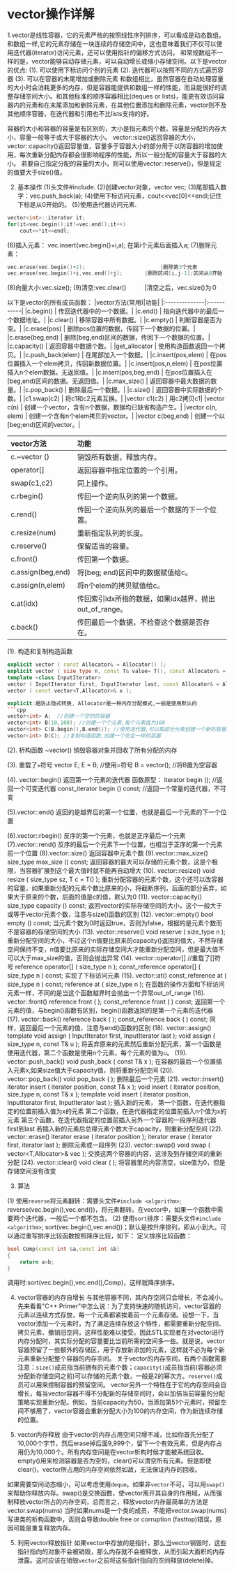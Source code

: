 # vector操作详解

1.vector是线性容器，它的元素严格的按照线性序列排序，可以看成是动态数组。和数组一样,它的元素存储在一块连续的存储空间中，这也意味着我们不仅可以使用迭代器(iterator)访问元素，还可以使用指针的偏移方式访问。
和常规数组不一样的是，vector能够自动存储元素，可以自动增长或缩小存储空间。以下是vector的优点:
(1). 可以使用下标访问个别的元素
(2). 迭代器可以按照不同的方式遍历容器
(3). 可以在容器的末尾增加或删除元素
和数组相比，虽然容器在自动处理容量的大小时会消耗更多的内存，但是容器能提供和数组一样的性能，而且能很好的调整存储空间大小。和其他标准的顺序容器相比(deques or lists)，能更有效访问容器内的元素和在末尾添加和删除元素，在其他位置添加和删除元素，vector则不及其他顺序容器，在迭代器和引用也不比lists支持的好。

容器的大小和容器的容量是有区别的，大小是指元素的个数。容量是分配的内存大小，容量一般等于或大于容器的大小。
vector::size()返回容器的大小，vector::capacity()返回容量值，容量多于容器大小的部分用于以防容器的增加使用，每次重新分配内存都会很影响程序的性能，所以一般分配的容量大于容器的大小。
若要自己指定分配的容量的大小，则可以使用vector::reserve()，但是规定的值要大于size()值。
 
2. 基本操作
(1)头文件#include<vector>.
(2)创建vector对象，vector<int> vec;
(3)尾部插入数字：vec.push_back(a);
(4)使用下标访问元素，cout<<vec[0]<<endl;记住下标是从0开始的。
(5)使用迭代器访问元素.
```cpp
vector<int>::iterator it;  
for(it=vec.begin();it!=vec.end();it++)  
    cout<<*it<<endl;
```
(6)插入元素：    vec.insert(vec.begin()+i,a); 在第i个元素后面插入a;
(7)删除元素：    
```cpp
vec.erase(vec.begin()+2);                        |删除第3个元素
vec.erase(vec.begin()+i,vec.end()+j);       |删除区间[i,j-1];区间从0开始
```
(8)向量大小:vec.size();
(9)清空:vec.clear()　　　|清空之后，vec.size()为０

以下是vector的所有成员函数：
|vector方法(常用)|功能|
|:--------------|:-----------|
|c.begin()                  | 传回迭代器中的一个数据。|
|c.end()                   | 指向迭代器中的最后一个数据地址。|
|c.clear()                  | 移除容器中所有数据。|
|c.empty()                | 判断容器是否为空。|
|c.erase(pos)           | 删除pos位置的数据，传回下一个数据的位置。|
|c.erase(beg,end)    | 删除[beg,end)区间的数据，传回下一个数据的位置。|
|c.capacity()             | 返回容器中数据个数。|
|get_allocator         | 使用构造函数返回一个拷贝。|
|c.push_back(elem)   | 在尾部加入一个数据。|
|c.insert(pos,elem)  | 在pos位置插入一个elem拷贝，传回新数据位置。|
|c.insert(pos,n,elem) | 在pos位置插入n个elem数据。无返回值。|
|c.insert(pos,beg,end) | 在pos位置插入在[beg,end)区间的数据。无返回值。|
|c.max_size()            | 返回容器中最大数据的数量。|
|c.pop_back()            | 删除最后一个数据。|
|c.size()             | 返回容器中实际数据的个数。|
|c1.swap(c2)     | 将c1和c2元素互换。|
|vector c1(c2) | 用c2拷贝c1|
|vector c(n)  | 创建一个vector，含有n个数据，数据均已缺省构造产生。|
|vector c(n, elem) | 创建一个含有n个elem拷贝的vector。|
|vector c(beg,end) |  创建一个以[beg;end)区间的vector。|

|vector方法|功能|
|:--------------|:-----------|
|c.~vector () |  销毁所有数据，释放内存。|
|operator[] | 返回容器中指定位置的一个引用。|
|swap(c1,c2)     | 同上操作。|
|c.rbegin()          | 传回一个逆向队列的第一个数据。|
|c.rend()            | 传回一个逆向队列的最后一个数据的下一个位置。|
|c.resize(num)    | 重新指定队列的长度。|
|c.reserve()        | 保留适当的容量。|
|c.front()                 | 传回第一个数据。|
|c.assign(beg,end)     | 将[beg; end)区间中的数据赋值给c。|
|c.assign(n,elem)       | 将n个elem的拷贝赋值给c。|
|c.at(idx)                   | 传回索引idx所指的数据，如果idx越界，抛出out_of_range。|
|c.back()                   | 传回最后一个数据，不检查这个数据是否存在。|

(1). 构造和复制构造函数
```cpp
explicit vector ( const Allocator& = Allocator() );
explicit vector ( size_type n, const T& value= T(), const Allocator& = Allocator() );
template <class InputIterator>
vector ( InputIterator first, InputIterator last, const Allocator& = Allocator() );
vector ( const vector<T,Allocator>& x );

explicit:是防止隐式转换, Allocator是一种内存分配模式,一般是使用默认的
```cpp
vector<int> A;  //创建一个空的的容器
vector<int> B(10,100); //创建一个个元素,每个元素值为100
vector<int> C(B.begin(),B.end()); //使用迭代器,可以取部分元素创建一个新的容器
vector<int> D(C); //复制构造函数,创建一个完全一样的容器
```

(2). 析构函数
~vector()
销毁容器对象并回收了所有分配的内存
 
(3). 重载了`=`符号
vector<int> E;
E = B; //使用=符号
B = vector<int>(); //将B置为空容器
 
 
(4). vector::begin()  返回第一个元素的迭代器
  函数原型：
  iterator begin ();  //返回一个可变迭代器
const_iterator begin () const; //返回一个常量的迭代器，不可变
 
(5).vector::end()  返回的是越界后的第一个位置，也就是最后一个元素的下一个位置
 
(6).vector::rbegin() 反序的第一个元素，也就是正序最后一个元素
(7).vector::rend() 反序的最后一个元素下一个位置，也相当于正序的第一个元素前一个位置
(8).vector::size() 返回容器中元素个数
(9).vector::max_size()
  size_type max_size () const;
  返回容器的最大可以存储的元素个数，这是个极限，当容器扩展到这个最大值时就不能再自动增大
(10). vector::resize()
  void resize ( size_type sz, T c = T() );
  重新分配容器的元素个数，这个还可以改容器的容量，如果重新分配的元素个数比原来的小，将截断序列，后面的部分丢弃，如果大于原来的个数，后面的值是c的值，默认为0
(11). vector::capacity()
   size_type capacity () const;
   返回vector的实际存储空间的大小，这个一般大于或等于vector元素个数，注意与size()函数的区别
(12). vector::empty()
   bool empty () const;
   当元素个数为0时返回true，否则为false，根据的是元素个数而不是容器的存储空间的大小
(13). vector::reserve()
   void reserve ( size_type n );
重新分配空间的大小，不过这个n值要比原来的capacity()返回的值大，不然存储空间保持不变，n值要比原来的实际存储空间大才能重新分配空间，但是最大值不可以大于max_size的值，否则会抛出异常
(14). vector::operator[]  //重载了[]符号
   reference  operator[] ( size_type n );
const_reference  operator[] ( size_type n ) const;
实现了下标访问元素
(15). vector::at()
   const_reference at ( size_type n ) const;
   reference at ( size_type n );
   在函数的操作方面和下标访问元素一样，不同的是当这个函数越界时会抛出一个异常out_of_range
(16). vector::front()
   reference front ( );
const_reference front ( ) const;
返回第一个元素的值，与begin()函数有区别，begin()函数返回的是第一个元素的迭代器
(17). vector::back()
   reference back ( );
const_reference back ( ) const;
同样，返回最后一个元素的值，注意与end()函数的区别
(18). vector::assign()
   template <class InputIterator> void assign ( InputIterator first, InputIterator last );
void assign ( size_type n, const T& u );
将丢弃原来的元素然后重新分配元素，第一个函数是使用迭代器，第二个函数是使用n个元素，每个元素的值为u。
(19). vector::push_back()
   void push_back ( const T& x );
   在容器的最后一个位置插入元素x,如果size值大于capacity值，则将重新分配空间
(20). vector::pop_back()
   void pop_back ( );
   删除最后一个元素
(21). vector::insert()
   iterator insert ( iterator position, const T& x );
   void insert ( iterator position, size_type n, const T& x );
template <class InputIterator>
void insert ( iterator position, InputIterator first, InputIterator last );
   插入新的元素，
第一个函数，在迭代器指定的位置前插入值为x的元素
第二个函数，在迭代器指定的位置前插入n个值为x的元素
第三个函数，在迭代器指定的位置前插入另外一个容器的一段序列迭代器first到last
若插入新的元素后总得元素个数大于capacity，则重新分配空间
(22). vector::erase()
   iterator erase ( iterator position );
iterator erase ( iterator first, iterator last );
删除元素或一段序列
(23). vector::swap()
   void swap ( vector<T,Allocator>& vec );
   交换这两个容器的内容，这涉及到存储空间的重新分配
(24). vector::clear()
   void clear ( );
   将容器里的内容清空，size值为0，但是存储空间没有改变

3. 算法

(1) 使用`reverse`将元素翻转：需要头文件`#include <algorithm>`;
  reverse(vec.begin(),vec.end())，将元素翻转。在vector中，如果一个函数中需要两个迭代器，一般后一个都不包含。
(2) 使用`sort`排序：需要头文件`#include <algorithm>`;
  sort(vec.begin(),vec.end())；默认是按升序排列，即从小到大。可以通过重写排序比较函数按照降序比较，如下：
 定义排序比较函数：
```cpp
bool Comp(const int &a,const int &b)
{
    return a>b;
}
```
调用时:sort(vec.begin(),vec.end(),Comp)，这样就降序排序。

4. vector容器的内存自增长 
 与其他容器不同，其内存空间只会增长，不会减小。先来看看"C++ Primer"中怎么说：为了支持快速的随机访问，vector容器的元素以连续方式存放，每一个元素都紧挨着前一个元素存储。设想一下，当vector添加一个元素时，为了满足连续存放这个特性，都需要重新分配空间、拷贝元素、撤销旧空间，这样性能难以接受。因此STL实现者在对vector进行内存分配时，其实际分配的容量要比当前所需的空间多一些。就是说，vector容器预留了一些额外的存储区，用于存放新添加的元素，这样就不必为每个新元素重新分配整个容器的内存空间。
 关于vector的内存空间，有两个函数需要注意：`size()`成员指当前拥有的元素个数；`capacity()`成员指当前(容器必须分配新存储空间之前)可以存储的元素个数，一般是2的幂次方。`reserve()`成员可以用来控制容器的预留空间。
 vector另外一个特性在于它的内存空间会自增长，每当vector容器不得不分配新的存储空间时，会以加倍当前容量的分配策略实现重新分配。例如，当前capacity为50，当添加第51个元素时，预留空间不够用了，vector容器会重新分配大小为100的内存空间，作为新连续存储的位置。

5. vector内存释放
 由于vector的内存占用空间只增不减，比如你首先分配了10,000个字节，然后erase掉后面9,999个，留下一个有效元素，但是内存占用仍为10,000个。所有内存空间是在vector析构时候才能被系统回收。empty()用来检测容器是否为空的，clear()可以清空所有元素。但是即使clear()，vector所占用的内存空间依然如故，无法保证内存的回收。
 
 如果需要空间动态缩小，可以考虑使用`deque`。如果非`vector`不可，可以用`swap()`来帮助你释放内存。swap()是交换函数，使vector离开其自身的作用域，从而强制释放vector所占的内存空间，总而言之，释放vector内存最简单的方法是vector<int>.swap(nums)
 当时如果nums是一个类的成员，不能把vector<int>.swap(nums)写进类的析构函数中，否则会导致double free or corruption (fasttop)错误，原因可能是重复释放内存。

5. 利用vector释放指针
 如果vector中存放的是指针，那么当vector销毁时，这些指针指向的对象不会被销毁，那么内存就不会被释放，从而引起大面积的内存泄露。这时应该在销毁`vector`之前将这些指针指向的空间释放(delete)掉。

